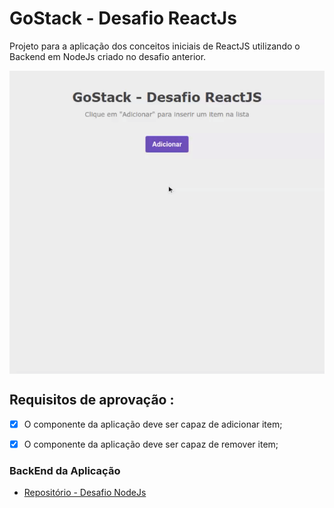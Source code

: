 # GoStack - Desafio ReactJs

Projeto para a aplicação dos conceitos iniciais de ReactJS utilizando o Backend em NodeJs criado no desafio anterior.

<img align="center" src="./public/repo-gif.gif" />


## Requisitos de aprovação :

- [x] O componente da aplicação deve ser capaz de adicionar item;
- [x] O componente da aplicação deve ser capaz de remover item;



### BackEnd da Aplicação 
- [Repositório - Desafio NodeJs](https://github.com/leovdn/gostack-desafio-nodejs)
